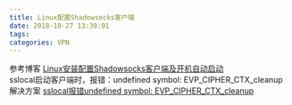 ```yaml
---
title: Linux配置Shadowsocks客户端
date: 2018-10-27 13:39:01
tags:
categories: VPN
---
```


参考博客  [Linux安装配置Shadowsocks客户端及开机自动启动](https://blog.huihut.com/2017/08/25/LinuxInstallConfigShadowsocksClient/)  
sslocal启动客户端时，报错：undefined symbol: EVP_CIPHER_CTX_cleanup  
解决方案  [sslocal报错undefined symbol: EVP_CIPHER_CTX_cleanup](http://blog.xuchaoji.com/archives/392)
